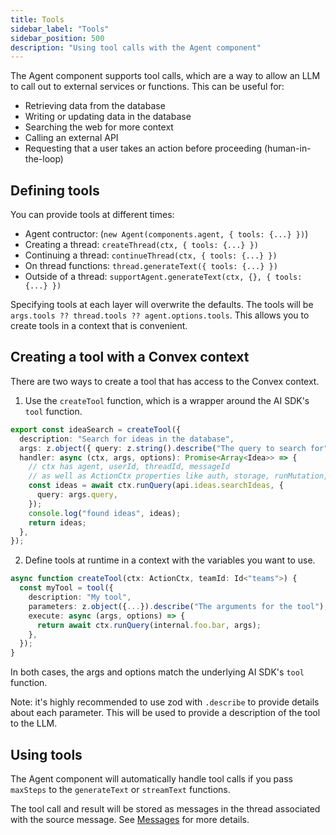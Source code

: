 ```yaml
---
title: Tools
sidebar_label: "Tools"
sidebar_position: 500
description: "Using tool calls with the Agent component"
---
```


The Agent component supports tool calls, which are a way to allow an LLM to call
out to external services or functions. This can be useful for:

- Retrieving data from the database
- Writing or updating data in the database
- Searching the web for more context
- Calling an external API
- Requesting that a user takes an action before proceeding (human-in-the-loop)

## Defining tools

You can provide tools at different times:

- Agent contructor: (`new Agent(components.agent, { tools: {...} })`)
- Creating a thread: `createThread(ctx, { tools: {...} })`
- Continuing a thread: `continueThread(ctx, { tools: {...} })`
- On thread functions: `thread.generateText({ tools: {...} })`
- Outside of a thread: `supportAgent.generateText(ctx, {}, { tools: {...} })`

Specifying tools at each layer will overwrite the defaults.
The tools will be `args.tools ?? thread.tools ?? agent.options.tools`.
This allows you to create tools in a context that is convenient.

## Creating a tool with a Convex context

There are two ways to create a tool that has access to the Convex context.

1. Use the `createTool` function, which is a wrapper around the AI SDK's `tool` function.

```ts
export const ideaSearch = createTool({
  description: "Search for ideas in the database",
  args: z.object({ query: z.string().describe("The query to search for") }),
  handler: async (ctx, args, options): Promise<Array<Idea>> => {
    // ctx has agent, userId, threadId, messageId
    // as well as ActionCtx properties like auth, storage, runMutation, and runAction
    const ideas = await ctx.runQuery(api.ideas.searchIdeas, {
      query: args.query,
    });
    console.log("found ideas", ideas);
    return ideas;
  },
});
```

2. Define tools at runtime in a context with the variables you want to use.

```ts
async function createTool(ctx: ActionCtx, teamId: Id<"teams">) {
  const myTool = tool({
    description: "My tool",
    parameters: z.object({...}).describe("The arguments for the tool"),
    execute: async (args, options) => {
      return await ctx.runQuery(internal.foo.bar, args);
    },
  });
}
```

In both cases, the args and options match the underlying AI SDK's `tool` function.

Note: it's highly recommended to use zod with `.describe` to provide details
about each parameter. This will be used to provide a description of the tool
to the LLM.

## Using tools

The Agent component will automatically handle tool calls if you pass `maxSteps`
to the `generateText` or `streamText` functions.

The tool call and result will be stored as messages in the thread associated
with the source message. See [Messages](./messages.md) for more details.
